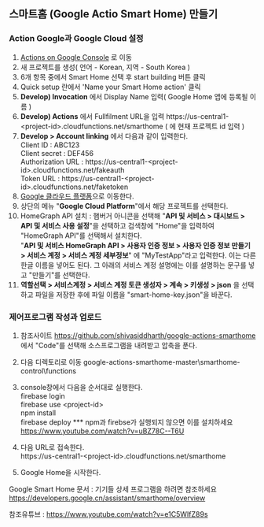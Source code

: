 ## 스마트홈 (Google Actio Smart Home) 만들기    
### Action Google과 Google Cloud 설정
1. [Actions on Google Console](https://console.actions.google.com/ "Action Google")
로 이동
2. 새 프로젝트를 생성( 언어 - Korean, 지역 - South Korea )
3. 6개 항목 중에서 Smart Home 선택 후 start building 버튼 클릭
4. Quick setup 란에서 'Name your Smart Home action' 클릭
5. __Develop) Invocation__ 에서 Display Name 입력( Google Home 앱에 등록될 이름 )
6. __Develop) Actions__ 에서 Fullfilment URL을 입력
    https://us-central1-<project-id\>.cloudfunctions.net/smarthome   ( <project-id> 에 현재 프로젝트 id 입력 )
6. __Develop > Account linking__ 에서 다음과 같이 입력한다.     
Client ID               : ABC123    
Client secret           : DEF456    
    Authorization URL       : https://us-central1-<project-id\>.cloudfunctions.net/fakeauth      
    Token URL               : https://us-central1-<project-id\>.cloudfunctions.net/faketoken      
7. [Google 클라우드 플랫폼](https://console.cloud.google.com/)으로 이동한다.
8. 상단의 메뉴 "__Google Cloud Platform__"에서 해당 프로젝트를 선택한다.
9. HomeGraph API 설치 : 햄버거 아니콘을 선택해 "__API 및 서비스 > 대시보드 > API 및 서비스 사용 설정__"을 선택하고 검색창에 "Home"을 입력하여 "HomeGraph API"를 선택해서 설치한다.      
"__API 및 서비스 HomeGraph API > 사용자 인증 정보 > 사용자 인증 정보 만들기 > 서비스 계정 > 서비스 계정 세부정보__" 에 "MyTestApp"라고 입력한다. 이는 다른 한글 이름을 넣어도 된다. 그 아래의 서비스 계정 설명에는 이를 설명하는 문구를 넣고 "만들기"를 선택한다.
10. __역할선택 > 서비스계정 > 서비스 계정 토큰 생성자 > 계속 > 키생성 > json__ 을 선택하고 파일을 저장한 후에 파일 이름을 "smart-home-key.json"을 바꾼다.
 
### 제어프로그램 작성과 업로드
1. 참조사이트 https://github.com/shivasiddharth/google-actions-smarthome 에서 "Code"를 선택해 소스프로그램을 내려받고 압축을 푼다.
2. 다음 디렉토리로 이동 google-actions-smarthome-master\smarthome-control\functions 
3. console창에서 다음을 순서대로 실행한다.      
firebase login      
firebase use \<project-id\>       
npm install     
firebase deploy
*** npm과 firebse가 실행되지 않으면 이를 설치하세요 https://www.youtube.com/watch?v=uBZ78C--T6U

4. 다음 URL로 접속한다.     
https://us-central1-\<project-id\>.cloudfunctions.net/smarthome
5. Google Home을 시작한다.


Google Smart Home 문서 : 기기들 상세 프로그램을 하려면 참조하세요 https://developers.google.cn/assistant/smarthome/overview

참조유튜브 : https://www.youtube.com/watch?v=e1C5WIfZ89s
